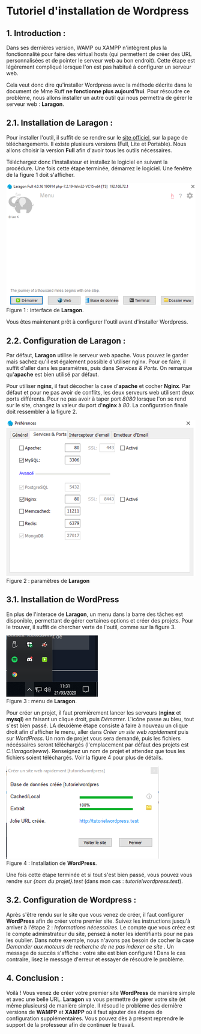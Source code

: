 # Tutoriel d'installation de Wordpress

## 1. Introduction :
Dans ses dernières version, WAMP ou XAMPP n'intègrent plus la fonctionnalité pour faire des virtual hosts (qui permettent de créer des URL personnalisées et de pointer le serveur web au bon endroit). Cette étape est légèrement compliqué lorsque l'on est pas habitué à configurer un serveur web.

Cela veut donc dire qu'installer Wordpress avec la méthode décrite dans le document de Mme Ruff **ne fonctionne plus aujourd'hui**. Pour résoudre ce problème, nous allons installer un autre outil qui nous permettra de gérer le serveur web : **Laragon**.

## 2.1. Installation de Laragon :
Pour installer l'outil, il suffit de se rendre sur le [site officiel](https://laragon.org/), sur la page de téléchargements. Il existe plusieurs versions (Full, Lite et Portable). Nous allons choisir la version **Full** afin d'avoir tous les outils nécessaires.

Téléchargez donc l'installateur et installez le logiciel en suivant la procédure. Une fois cette étape terminée, démarrez le logiciel. Une fenêtre de la figure 1 doit s'afficher.

![Figure 1 : interface de Laragon](./images/Interface.png)  
Figure 1 : interface de **Laragon**.

Vous êtes maintenant prêt à configurer l'outil avant d'installer Wordpress.

## 2.2. Configuration de Laragon :
Par défaut, **Laragon** utilise le serveur web apache. Vous pouvez le garder mais sachez qu'il est également possible d'utiliser nginx. Pour ce faire, il suffit d'aller dans les paramètres, puis dans *Services & Ports*. On remarque qu'**apache** est bien utilisé par défaut.

Pour utiliser **nginx**, il faut décocher la case d'**apache** et cocher **Nginx**. Par défaut et pour ne pas avoir de conflits, les deux serveurs web utilisent deux ports différents. Pour ne pas avoir à taper port *8080* lorsque l'on se rend sur le site, changez la valeur du port d'**nginx** à *80*. La configuration finale doit ressembler à la figure 2.

![Figure 2 : interface de Laragon](./images/parametres.png)  
Figure 2 : paramètres de **Laragon**

## 3.1. Installation de WordPress
En plus de l'interace de **Laragon**, un menu dans la barre des tâches est disponible, permettant de gérer certaines options et créer des projets. Pour le trouver, il suffit de chercher verte de l'outil, comme sur la figure 3.

![Figure 3 : interface de Laragon](./images/menu.png)  
Figure 3 : menu de **Laragon**.

Pour créer un projet, il faut premièrement lancer les serveurs (**nginx** et **mysql**) en faisant un clique droit, puis *Démarrer*. L'icône passe au bleu, tout s'est bien passé. LA deuxième étape consiste à faire à nouveau un clique droit afin d'afficher le menu, aller dans *Créer un site web rapidement* puis sur *WordPress*. Un nom de projet vous sera demandé, puis les fichiers nécéssaires seront téléchargés (l'emplacement par défaut des projets est *C:\laragon\www*). Renseignez un nom de projet et attendez que tous les fichiers soient téléchargés. Voir la figure 4 pour plus de détails.

![Figure 4 : interface de Laragon](./images/installationwordpress.png)  
Figure 4 : Installation de **WordPress**.

Une fois cette étape terminée et si tout s'est bien passé, vous pouvez vous rendre sur *{nom du projet}.test* (dans mon cas : *tutorielwordpress.test*).



## 3.2. Configuration de Wordpress :
Après s'être rendu sur le site que vous venez de créer, il faut configurer **WordPress** afin de créer votre premier site. Suivez les instructions jusqu'à arriver à l'étape 2 : *Informations nécessaires*. Le compte que vous créez est le compte adminstrateur du site, pensez à noter les identifiants pour ne pas les oublier. Dans notre exemple, nous n'avons pas besoin de cocher la case *Demander aux moteurs de recherche de ne pas indexer ce site* . Un message de succès s'affiche : votre site est bien configuré ! Dans le cas contraire, lisez le message d'erreur et essayer de résoudre le problème.

## 4. Conclusion :
Voilà ! Vous venez de créer votre premier site **WordPress** de manière simple et avec une belle URL. **Laragon** va vous permettre de gérer votre site (et même plusieurs) de manière simple. Il résoud le problème des dernière versions de **WAMPP** et **XAMPP** où il faut ajouter des étapes de configuration supplémentaires. Vous pouvez dès à présent reprendre le support de la professeur afin de continuer le travail.